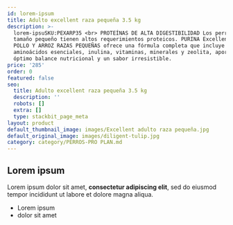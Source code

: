 ```yaml
---
id: lorem-ipsum
title: Adulto excellent raza pequeña 3.5 kg
description: >-
  lorem-ipsuSKU:PEXARP35 <br> PROTEÍNAS DE ALTA DIGESTIBILIDAD Los perros de
  tamaño pequeño tienen altos requerimientos proteicos. PURINA Excellent ADULTO
  POLLO Y ARROZ RAZAS PEQUEÑAS ofrece una fórmula completa que incluye
  aminoácidos esenciales, inulina, vitaminas, minerales y zeolita, aportando un
  óptimo balance nutricional y un sabor irresistible.
price: '285'
order: 0
featured: false
seo:
  title: Adulto excellent raza pequeña 3.5 kg
  description: ''
  robots: []
  extra: []
  type: stackbit_page_meta
layout: product
default_thumbnail_image: images/Excellent adulto raza pequeña.jpg
default_original_image: images/diligent-tulip.jpg
category: category/PERROS-PRO PLAN.md
---
```

## Lorem ipsum

Lorem ipsum dolor sit amet, **consectetur adipiscing elit**, sed do eiusmod tempor incididunt ut labore et dolore magna aliqua.

- Lorem ipsum
- dolor sit amet